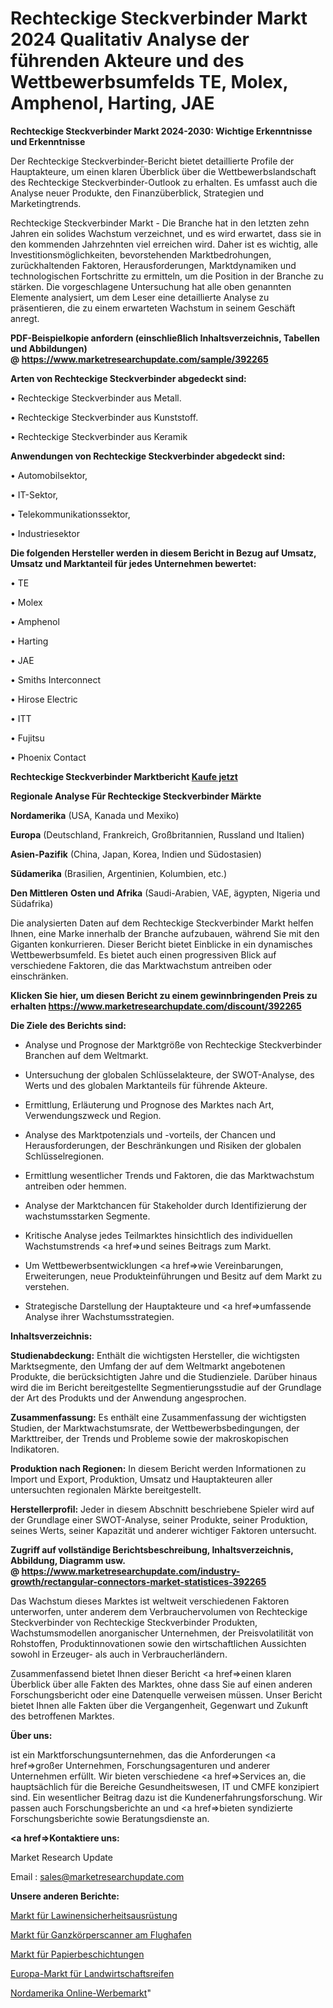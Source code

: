 # Rechteckige Steckverbinder Markt 2024 Qualitativ Analyse der führenden Akteure und des Wettbewerbsumfelds TE, Molex, Amphenol, Harting, JAE

<strong>Rechteckige Steckverbinder Markt 2024-2030: Wichtige Erkenntnisse und Erkenntnisse</strong>

Der Rechteckige Steckverbinder-Bericht bietet detaillierte Profile der Hauptakteure, um einen klaren Überblick über die Wettbewerbslandschaft des Rechteckige Steckverbinder-Outlook zu erhalten. Es umfasst auch die Analyse neuer Produkte, den Finanzüberblick, Strategien und Marketingtrends.

Rechteckige Steckverbinder Markt - Die Branche hat in den letzten zehn Jahren ein solides Wachstum verzeichnet, und es wird erwartet, dass sie in den kommenden Jahrzehnten viel erreichen wird. Daher ist es wichtig, alle Investitionsmöglichkeiten, bevorstehenden Marktbedrohungen, zurückhaltenden Faktoren, Herausforderungen, Marktdynamiken und technologischen Fortschritte zu ermitteln, um die Position in der Branche zu stärken. Die vorgeschlagene Untersuchung hat alle oben genannten Elemente analysiert, um dem Leser eine detaillierte Analyse zu präsentieren, die zu einem erwarteten Wachstum in seinem Geschäft anregt.

<strong><b>PDF-Beispielkopie anfordern (einschließlich Inhaltsverzeichnis, Tabellen und Abbildungen) @ </b></strong><strong><a href=https://www.marketresearchupdate.com/sample/392265><strong>https://www.marketresearchupdate.com/sample/392265</u></a></strong></strong>

<strong>Arten von Rechteckige Steckverbinder abgedeckt sind:</strong>

• Rechteckige Steckverbinder aus Metall.

• Rechteckige Steckverbinder aus Kunststoff.

• Rechteckige Steckverbinder aus Keramik

<strong>Anwendungen von Rechteckige Steckverbinder abgedeckt sind:</strong>

• Automobilsektor,

• IT-Sektor,

• Telekommunikationssektor,

• Industriesektor

<strong>Die folgenden Hersteller werden in diesem Bericht in Bezug auf Umsatz, Umsatz und Marktanteil für jedes Unternehmen bewertet:</strong>

• TE

• Molex

• Amphenol

• Harting

• JAE

• Smiths Interconnect

• Hirose Electric

• ITT

• Fujitsu

• Phoenix Contact

<strong>Rechteckige Steckverbinder Marktbericht <a href=https://www.marketresearchupdate.com/buynow/392265>Kaufe jetzt</a></strong>

<strong>Regionale Analyse Für Rechteckige Steckverbinder Märkte</strong>

<strong>Nordamerika</strong> (USA, Kanada und Mexiko)

<strong>Europa</strong> (Deutschland, Frankreich, Großbritannien, Russland und Italien)

<strong>Asien-Pazifik</strong> (China, Japan, Korea, Indien und Südostasien)

<strong>Südamerika</strong> (Brasilien, Argentinien, Kolumbien, etc.)

<strong>Den Mittleren</strong> <strong>Osten und Afrika</strong> (Saudi-Arabien, VAE, ägypten, Nigeria und Südafrika)

Die analysierten Daten auf dem Rechteckige Steckverbinder Markt helfen Ihnen, eine Marke innerhalb der Branche aufzubauen, während Sie mit den Giganten konkurrieren. Dieser Bericht bietet Einblicke in ein dynamisches Wettbewerbsumfeld. Es bietet auch einen progressiven Blick auf verschiedene Faktoren, die das Marktwachstum antreiben oder einschränken.

<strong>Klicken Sie hier, um diesen Bericht zu einem gewinnbringenden Preis zu erhalten
</strong><strong><a href=https://www.marketresearchupdate.com/discount/392265>https://www.marketresearchupdate.com/discount/392265</b></u></strong></a>

<strong>Die Ziele des Berichts sind:</strong>

- Analyse und Prognose der Marktgröße von Rechteckige Steckverbinder Branchen auf dem Weltmarkt.

- Untersuchung der globalen Schlüsselakteure, der SWOT-Analyse, des Werts und des globalen Marktanteils für führende Akteure.

- Ermittlung, Erläuterung und Prognose des Marktes nach Art, Verwendungszweck und Region.

- Analyse des Marktpotenzials und -vorteils, der Chancen und Herausforderungen, der Beschränkungen und Risiken der globalen Schlüsselregionen.

- Ermittlung wesentlicher Trends und Faktoren, die das Marktwachstum antreiben oder hemmen.

- Analyse der Marktchancen für Stakeholder durch Identifizierung der wachstumsstarken Segmente.

- Kritische Analyse jedes Teilmarktes hinsichtlich des individuellen Wachstumstrends <a href=>und</a> seines Beitrags zum Markt.

- Um Wettbewerbsentwicklungen <a href=>wie</a> Vereinbarungen, Erweiterungen, neue Produkteinführungen und Besitz auf dem Markt zu verstehen.

- Strategische Darstellung der Hauptakteure und <a href=>umfas</a>sende Analyse ihrer Wachstumsstrategien.

<strong>Inhaltsverzeichnis:</strong>

<strong>Studienabdeckung:</strong> Enthält die wichtigsten Hersteller, die wichtigsten Marktsegmente, den Umfang der auf dem Weltmarkt angebotenen Produkte, die berücksichtigten Jahre und die Studienziele. Darüber hinaus wird die im Bericht bereitgestellte Segmentierungsstudie auf der Grundlage der Art des Produkts und der Anwendung angesprochen.

<strong>Zusammenfassung:</strong> Es enthält eine Zusammenfassung der wichtigsten Studien, der Marktwachstumsrate, der Wettbewerbsbedingungen, der Markttreiber, der Trends und Probleme sowie der makroskopischen Indikatoren.

<strong>Produktion nach Regionen:</strong> In diesem Bericht werden Informationen zu Import und Export, Produktion, Umsatz und Hauptakteuren aller untersuchten regionalen Märkte bereitgestellt.

<strong>Herstellerprofil:</strong> Jeder in diesem Abschnitt beschriebene Spieler wird auf der Grundlage einer SWOT-Analyse, seiner Produkte, seiner Produktion, seines Werts, seiner Kapazität und anderer wichtiger Faktoren untersucht.

<strong><b>Zugriff auf vollständige Berichtsbeschreibung, Inhaltsverzeichnis, Abbildung, Diagramm usw. @ </b></strong><strong><a href=https://www.marketresearchupdate.com/industry-growth/rectangular-connectors-market-statistices-392265>https://www.marketresearchupdate.com/industry-growth/rectangular-connectors-market-statistices-392265</a></strong>

Das Wachstum dieses Marktes ist weltweit verschiedenen Faktoren unterworfen, unter anderem dem Verbrauchervolumen von Rechteckige Steckverbinder von Rechteckige Steckverbinder Produkten, Wachstumsmodellen anorganischer Unternehmen, der Preisvolatilität von Rohstoffen, Produktinnovationen sowie den wirtschaftlichen Aussichten sowohl in Erzeuger- als auch in Verbraucherländern.

Zusammenfassend bietet Ihnen dieser Bericht <a href=>einen</a> klaren Überblick über alle Fakten des Marktes, ohne dass Sie auf einen anderen Forschungsbericht oder eine Datenquelle verweisen müssen. Unser Bericht bietet Ihnen alle Fakten über die Vergangenheit, Gegenwart und Zukunft des betroffenen Marktes.

<strong>Über uns:</strong>

 ist ein Marktforschungsunternehmen, das die Anforderungen <a href=>großer</a> Unternehmen, Forschungsagenturen und anderer Unternehmen erfüllt. Wir bieten verschiedene <a href=>Services</a> an, die hauptsächlich für die Bereiche Gesundheitswesen, IT und CMFE konzipiert sind. Ein wesentlicher Beitrag dazu ist die Kundenerfahrungsforschung. Wir passen auch Forschungsberichte an und <a href=>bieten</a> syndizierte Forschungsberichte sowie Beratungsdienste an.

<strong><a href=>Kontaktiere uns:</a></strong>

Market Research Update

Email : sales@marketresearchupdate.com

<strong>Unsere anderen Berichte:</strong>

<a href=https://www.linkedin.com/pulse/avalanche-safety-gear-market-pointing-capture>Markt für Lawinensicherheitsausrüstung</a>

<a href=https://www.linkedin.com/pulse/airport-full-body-scanner-market-size-emerging>Markt für Ganzkörperscanner am Flughafen</a>

<a href=https://www.linkedin.com/pulse/paper-coatings-market-research-report-reveals>Markt für Papierbeschichtungen</a>

<a href=https://www.linkedin.com/pulse/europe-agricultural-tires-market-advancing-growth-globally>Europa-Markt für Landwirtschaftsreifen</a>

<a href=https://www.linkedin.com/pulse/north-america-online-advertising-market-2023-49lof/>Nordamerika Online-Werbemarkt</a>"
